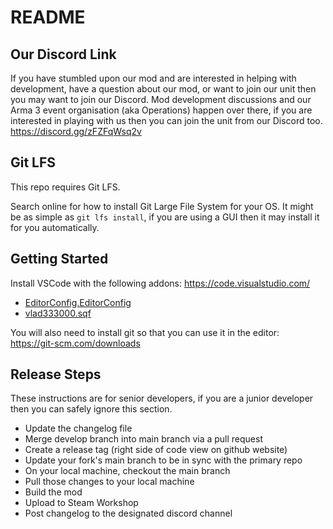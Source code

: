 # README

## Our Discord Link
If you have stumbled upon our mod and are interested in helping with development, have a question about our mod, or want to join our unit then you may want to join our Discord.
Mod development discussions and our Arma 3 event organisation (aka Operations) happen over there, if you are interested in playing with us then you can join the unit from our Discord too.
https://discord.gg/zFZFqWsq2v

## Git LFS
This repo requires Git LFS.

Search online for how to install Git Large File System for your OS. It might be as simple as `git lfs install`, if you are using a GUI then it may install it for you automatically.

## Getting Started
Install VSCode with the following addons: https://code.visualstudio.com/
* [EditorConfig.EditorConfig](https://marketplace.visualstudio.com/items?itemName=EditorConfig.EditorConfig)
* [vlad333000.sqf](https://marketplace.visualstudio.com/items?itemName=vlad333000.sqf)

You will also need to install git so that you can use it in the editor: https://git-scm.com/downloads

## Release Steps
These instructions are for senior developers, if you are a junior developer then you can safely ignore this section.
 * Update the changelog file
 * Merge develop branch into main branch via a pull request
 * Create a release tag (right side of code view on github website)
 * Update your fork's main branch to be in sync with the primary repo
 * On your local machine, checkout the main branch
 * Pull those changes to your local machine
 * Build the mod
 * Upload to Steam Workshop
 * Post changelog to the designated discord channel
